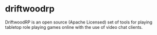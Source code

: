driftwoodrp
===========

DriftwoodRP is an open source (Apache Licensed)  set of tools for playing tabletop role playing games online with the use of video chat clients.
